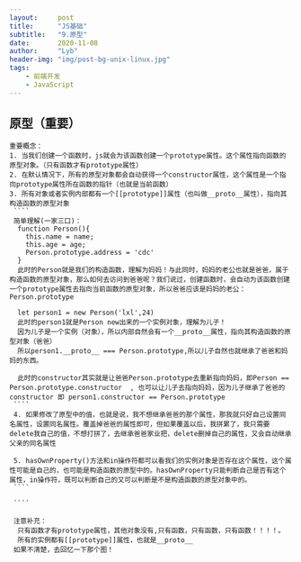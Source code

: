 ```yaml
---
layout:     post
title:      "JS基础"
subtitle:   "9.原型"
date:       2020-11-08
author:     "Lyb"
header-img: "img/post-bg-unix-linux.jpg"
tags:
    - 前端开发
    - JavaScript
---
```




## 原型（重要）
    重要概念：
    1. 当我们创建一个函数时，js就会为该函数创建一个prototype属性。这个属性指向函数的原型对象。（只有函数才有prototype属性）
    2. 在默认情况下，所有的原型对象都会自动获得一个constructor属性，这个属性是一个指向prototype属性所在函数的指针（也就是当前函数）
    3. 所有对象或者实例内部都有一个[[prototype]]属性（也叫做__proto__属性），指向其构造函数的原型对象
     ````
     简单理解(一家三口)：
      function Person(){
        this.name = name;
        this.age = age;
        Person.prototype.address = 'cdc'
      }
      此时的Person就是我们的构造函数，理解为妈妈！与此同时，妈妈的老公也就是爸爸，属于构造函数的原型对象，那么如何去访问到爸爸呢？我们说过，创建函数时，会自动为该函数创建一个prototype属性去指向当前函数的原型对象，所以爸爸应该是妈妈的老公： Person.prototype

      let person1 = new Person('lxl',24)
      此时的person1就是Person new出来的一个实例对象，理解为儿子！
      因为儿子是一个实例（对象），所以内部自然会有一个__proto__属性，指向其构造函数的原型对象（爸爸）
      所以person1.__proto__ === Person.prototype,所以儿子自然也就继承了爸爸和妈妈的东西。

      此时的constructor其实就是让爸爸Person.prototype去重新指向妈妈，即Person == Person.prototype.constructor  , 也可以让儿子去指向妈妈，因为儿子继承了爸爸的constructor 即 person1.constructor == Person.prototype
     ````
     4. 如果修改了原型中的值，也就是说，我不想继承爸爸的那个属性，那我就只好自己设置同名属性，设置同名属性。覆盖掉爸爸的属性即可，但如果覆盖以后，我拼累了，我只需要delete我自己的值，不想打拼了，去继承爸爸家业把，delete删掉自己的属性，又会自动继承父亲的同名属性

     5. hasOwnProperty()方法和in操作符都可以看我们的实例对象是否存在这个属性，这个属性可能是自己的，也可能是构造函数的原型中的。hasOwnProperty只能判断自己是否有这个属性，in操作符，既可以判断自己的又可以判断是不是构造函数的原型对象中的。
     ````

     ````

     注意补充：
      只有函数才有prototype属性，其他对象没有,只有函数，只有函数，只有函数！！！！。
      所有的实例都有[[prototype]]属性，也就是__proto__
     如果不清楚，去回忆一下那个图！